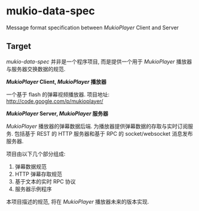 mukio-data-spec
===============

Message format specification between *MukioPlayer* Client and Server

## Target

*mukio-data-spec* 并非是一个程序项目, 而是提供一个用于 *MukioPlayer* 播放器与服务器交换数据的规范.

***MukioPlayer* Client, *MukioPlayer* 播放器**

一个基于 flash 的弹幕视频播放器.
项目地址: <http://code.google.com/p/mukioplayer/>

***MukioPlayer* Server, *MukioPlayer* 服务器**

*MukioPlayer* 播放器的弹幕数据后端. 为播放器提供弹幕数据的存取与实时订阅服务. 包括基于 REST 的 HTTP 服务器和基于 RPC 的 socket/websocket 消息发布服务器.

项目由以下几个部分组成:

1. 弹幕数据规范
2. HTTP 弹幕存取规范
3. 基于文本的实时 RPC 协议
4. 服务器示例程序

本项目描述的规范, 将在 *MukioPlayer* 播放器未来的版本实现. 


